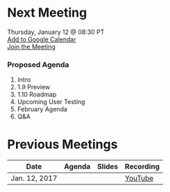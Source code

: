 # Next Meeting
Thursday, January 12 @ 08:30 PT <br>
[Add to Google Calendar](https://calendar.google.com/calendar/event?action=TEMPLATE&tmeid=MWZuOGQwam0xNHFiYmdnNTgzcDMybzVkOTAgbWVzb3NwaGVyZS5pb18xaXU2cWtrcm1uZ2hiNjFudGZycDVmYzQ2b0Bn&tmsrc=mesosphere.io_1iu6qkkrmnghb61ntfrp5fc46o%40group.calendar.google.com) <br>
[Join the Meeting](https://zoom.us/j/5214852707)

### Proposed Agenda
1. Intro
2. 1.9 Preview
3. 1.10 Roadmap
4. Upcoming User Testing
5. February Agenda
6. Q&A

# Previous Meetings

| Date | Agenda | Slides | Recording |
|------|--------|--------|-----------|
|Jan. 12, 2017|||[YouTube](https://www.youtube.com/watch?v=0ZQQ6ezW1oQ&list=PLVWqoBEzghqcR8xrc1jHr3Fh12yqXS67a)|
